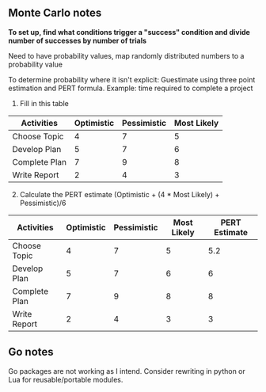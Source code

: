 ## Monte Carlo notes

**To set up, find what conditions trigger a "success" condition and divide number of successes by number of trials**

Need to have probability values, map randomly distributed numbers to a probability value

To determine probability where it isn't explicit:
Guestimate using three point estimation and PERT formula.
Example: time required to complete a project

1. Fill in this table

| Activities         | Optimistic   | Pessimistic   | Most Likely   |
| ------------------ | ------------ | ------------- | ------------- |
| Choose Topic       | 4            | 7             | 5             |
| Develop Plan       | 5            | 7             | 6             |
| Complete Plan      | 7            | 9             | 8             |
| Write Report       | 2            | 4             | 3             |

2. Calculate the PERT estimate (Optimistic + (4 * Most Likely) + Pessimistic)/6

| Activities         | Optimistic   | Pessimistic   | Most Likely   | PERT Estimate |
| ------------------ | ------------ | ------------- | ------------- | ------------- |
| Choose Topic       | 4            | 7             | 5             | 5.2           |
| Develop Plan       | 5            | 7             | 6             | 6             |
| Complete Plan      | 7            | 9             | 8             | 8             |
| Write Report       | 2            | 4             | 3             | 3             |

## Go notes

Go packages are not working as I intend. Consider rewriting in python or Lua for reusable/portable modules.
